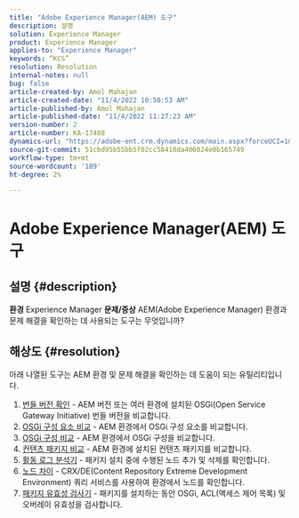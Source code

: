 ```yaml
---
title: "Adobe Experience Manager(AEM) 도구"
description: 설명
solution: Experience Manager
product: Experience Manager
applies-to: "Experience Manager"
keywords: “KCS”
resolution: Resolution
internal-notes: null
bug: false
article-created-by: Amol Mahajan
article-created-date: "11/4/2022 10:50:53 AM"
article-published-by: Amol Mahajan
article-published-date: "11/4/2022 11:27:23 AM"
version-number: 2
article-number: KA-17488
dynamics-url: "https://adobe-ent.crm.dynamics.com/main.aspx?forceUCI=1&pagetype=entityrecord&etn=knowledgearticle&id=e87d6a88-2e5c-ed11-9561-6045bd006704"
source-git-commit: 51cbd95b55bb5f02cc58418da406024e0b165749
workflow-type: tm+mt
source-wordcount: '189'
ht-degree: 2%

---
```


# Adobe Experience Manager(AEM) 도구

## 설명 {#description}

<b>환경</b>
Experience Manager
<b>문제/증상</b>
AEM(Adobe Experience Manager) 환경과 문제 해결을 확인하는 데 사용되는 도구는 무엇입니까?


## 해상도 {#resolution}

아래 나열된 도구는 AEM 환경 및 문제 해결을 확인하는 데 도움이 되는 유틸리티입니다.<br>
1. [번들 버전 확인](https://helpx.adobe.com/experience-manager/kb/tools/bundle-version-checker.html) - AEM 버전 또는 여러 환경에 설치된 OSGi(Open Service Gateway Initiative) 번들 버전을 비교합니다.
2. [OSGi 구성 요소 비교](https://helpx.adobe.com/experience-manager/kb/tools/osgi-component-diff.html) - AEM 환경에서 OSGi 구성 요소를 비교합니다.
3. [OSGi 구성 비교](https://helpx.adobe.com/experience-manager/kb/tools/osgi-configuration-diff.html) - AEM 환경에서 OSGi 구성을 비교합니다.
4. [컨텐츠 패키지 비교](https://helpx.adobe.com/experience-manager/kb/tools/content-package-comparator.html) - AEM 환경에 설치된 컨텐츠 패키지를 비교합니다.
5. [활동 로그 분석기](https://helpx.adobe.com/experience-manager/kb/tools/activity-log-analyzer.html) - 패키지 설치 중에 수행된 노드 추가 및 삭제를 확인합니다.
6. [노드 차이](https://helpx.adobe.com/experience-manager/kb/tools/aem-node-diff.html) - CRX/DE(Content Repository Extreme Development Environment) 쿼리 서비스를 사용하여 환경에서 노드를 확인합니다.
7. [패키지 유효성 검사기](https://helpx.adobe.com/experience-manager/6-4/sites/administering/using/package-manager.html#ValidatingPackages) - 패키지를 설치하는 동안 OSGi, ACL(액세스 제어 목록) 및 오버레이 유효성을 검사합니다.

